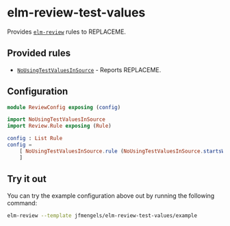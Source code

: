 # elm-review-test-values

Provides [`elm-review`](https://package.elm-lang.org/packages/jfmengels/elm-review/latest/) rules to REPLACEME.


## Provided rules

- [`NoUsingTestValuesInSource`](https://package.elm-lang.org/packages/jfmengels/elm-review-test-values/1.0.0/NoUsingTestValuesInSource) - Reports REPLACEME.


## Configuration

```elm
module ReviewConfig exposing (config)

import NoUsingTestValuesInSource
import Review.Rule exposing (Rule)

config : List Rule
config =
    [ NoUsingTestValuesInSource.rule (NoUsingTestValuesInSource.startsWith "tests_")
    ]
```


## Try it out

You can try the example configuration above out by running the following command:

```bash
elm-review --template jfmengels/elm-review-test-values/example
```
